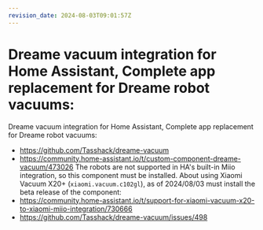 ```yaml
---
revision_date: 2024-08-03T09:01:57Z
---
```

# Dreame vacuum integration for Home Assistant, Complete app replacement for Dreame robot vacuums:
Dreame vacuum integration for Home Assistant, Complete app replacement for Dreame robot vacuums:
* https://github.com/Tasshack/dreame-vacuum
* https://community.home-assistant.io/t/custom-component-dreame-vacuum/473026
The robots are not supported in HA's built-in Miio integration, so this component must be installed.
About using Xiaomi Vacuum X20+ (`xiaomi.vacuum.c102gl`), as of 2024/08/03 must install the beta release of the component:
* https://community.home-assistant.io/t/support-for-xiaomi-vacuum-x20-to-xiaomi-miio-integration/730666
* https://github.com/Tasshack/dreame-vacuum/issues/498